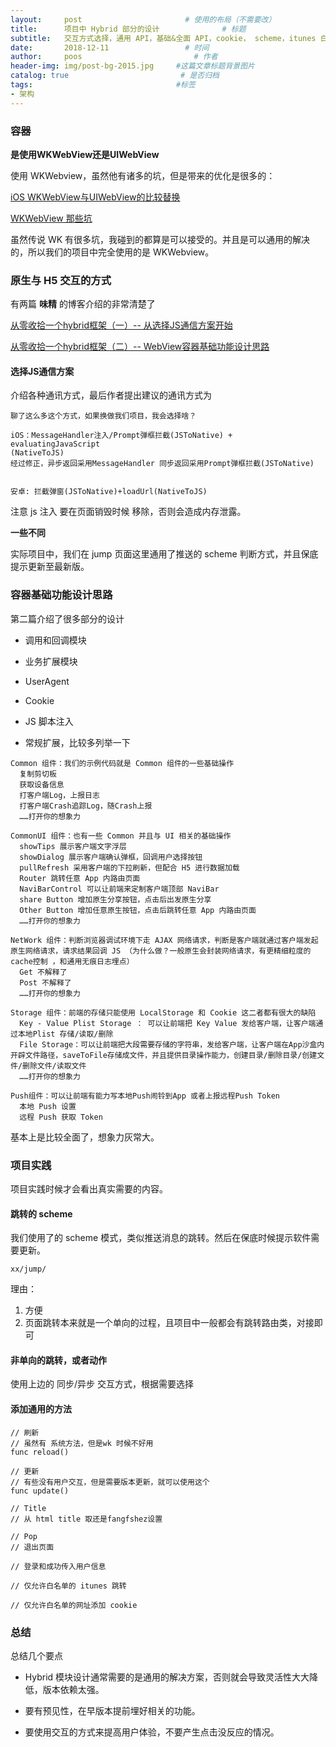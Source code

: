 ```yaml
---
layout:     post                       # 使用的布局（不需要改）
title:      项目中 Hybrid 部分的设计              # 标题
subtitle:   交互方式选择，通用 API，基础&全面 API，cookie， scheme，itunes 白名单            #副标题
date:       2018-12-11                 # 时间
author:     poos                         # 作者
header-img: img/post-bg-2015.jpg     #这篇文章标题背景图片
catalog: true                         # 是否归档
tags:                                #标签
- 架构
---
```



### 容器

**是使用WKWebView还是UIWebView**

使用 WKWebview，虽然他有诸多的坑，但是带来的优化是很多的：

[iOS WKWebView与UIWebView的比较替换](https://www.jianshu.com/p/0530673f5d96)

[WKWebView 那些坑](https://mp.weixin.qq.com/s/rhYKLIbXOsUJC_n6dt9UfA)

虽然传说 WK 有很多坑，我碰到的都算是可以接受的。并且是可以通用的解决的，所以我们的项目中完全使用的是 WKWebview。


### 原生与 H5 交互的方式

有两篇 **味精** 的博客介绍的非常清楚了

[从零收拾一个hybrid框架（一）-- 从选择JS通信方案开始](http://awhisper.github.io/2018/01/02/hybrid-jscomunication/)

[从零收拾一个hybrid框架（二）-- WebView容器基础功能设计思路](http://awhisper.github.io/2018/03/06/hybrid-webcontainer/)

#### 选择JS通信方案

介绍各种通讯方式，最后作者提出建议的通讯方式为

```
聊了这么多这个方式，如果换做我们项目，我会选择啥？

iOS：MessageHandler注入/Prompt弹框拦截(JSToNative) + evaluatingJavaScript
(NativeToJS)
经过修正，异步返回采用MessageHandler 同步返回采用Prompt弹框拦截(JSToNative)


安卓: 拦截弹窗(JSToNative)+loadUrl(NativeToJS)

```

注意 js 注入 要在页面销毁时候 移除，否则会造成内存泄露。

**一些不同**

实际项目中，我们在 jump 页面这里通用了推送的 scheme 判断方式，并且保底提示更新至最新版。

### 容器基础功能设计思路

第二篇介绍了很多部分的设计

- 调用和回调模块

- 业务扩展模块

- UserAgent

- Cookie

- JS 脚本注入

- 常规扩展，比较多列举一下

```
Common 组件：我们的示例代码就是 Common 组件的一些基础操作
  复制剪切板
  获取设备信息
  打客户端Log，上报日志
  打客户端Crash追踪Log，随Crash上报
  ……打开你的想象力

CommonUI 组件：也有一些 Common 并且与 UI 相关的基础操作
  showTips 展示客户端文字浮层
  showDialog 展示客户端确认弹框，回调用户选择按钮
  pullRefresh 采用客户端的下拉刷新，但配合 H5 进行数据加载
  Router 跳转任意 App 内路由页面
  NaviBarControl 可以让前端来定制客户端顶部 NaviBar
  share Button 增加原生分享按钮，点击后出发原生分享
  Other Button 增加任意原生按钮，点击后跳转任意 App 内路由页面
  ……打开你的想象力

NetWork 组件：判断浏览器调试环境下走 AJAX 网络请求，判断是客户端就通过客户端发起原生网络请求，请求结果回调 JS （为什么做？一般原生会封装网络请求，有更精细粒度的cache控制 ，和通用无痕日志埋点）
  Get 不解释了
  Post 不解释了
  ……打开你的想象力

Storage 组件：前端的存储只能使用 LocalStorage 和 Cookie 这二者都有很大的缺陷
  Key - Value Plist Storage ： 可以让前端把 Key Value 发给客户端，让客户端通过本地Plist 存储/读取/删除
  File Storage：可以让前端把大段需要存储的字符串，发给客户端，让客户端在App沙盒内开辟文件路径，saveToFile存储成文件，并且提供目录操作能力，创建目录/删除目录/创建文件/删除文件/读取文件
  ……打开你的想象力

Push组件：可以让前端有能力写本地Push闹铃到App 或者上报远程Push Token
  本地 Push 设置
  远程 Push 获取 Token

```

基本上是比较全面了，想象力灰常大。

### 项目实践

项目实践时候才会看出真实需要的内容。




#### 跳转的 scheme

我们使用了的 scheme 模式，类似推送消息的跳转。然后在保底时候提示软件需要更新。

```
xx/jump/

```

理由：

1. 方便
2. 页面跳转本来就是一个单向的过程，且项目中一般都会有跳转路由类，对接即可

#### 非单向的跳转，或者动作

使用上边的 同步/异步 交互方式，根据需要选择

#### 添加通用的方法


```
// 刷新
// 虽然有 系统方法，但是wk 时候不好用
func reload()

// 更新
// 有些没有用户交互，但是需要版本更新，就可以使用这个
func update()

// Title
// 从 html title 取还是fangfshez设置

// Pop
// 退出页面

// 登录和成功传入用户信息

// 仅允许白名单的 itunes 跳转

// 仅允许白名单的网址添加 cookie

```

### 总结

总结几个要点

- Hybrid 模块设计通常需要的是通用的解决方案，否则就会导致灵活性大大降低，版本依赖太强。

- 要有预见性，在早版本提前埋好相关的功能。

- 要使用交互的方式来提高用户体验，不要产生点击没反应的情况。
